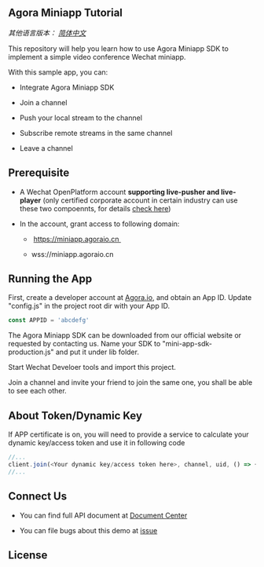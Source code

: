 ## Agora Miniapp Tutorial

*其他语言版本： [简体中文](README.CN.md)*

This repository will help you learn how to use Agora Miniapp SDK to implement a simple video conference Wechat miniapp.

With this sample app, you can:

- Integrate Agora Miniapp SDK

- Join a channel

- Push your local stream to the channel

- Subscribe remote streams in the same channel

- Leave a channel

## Prerequisite

- A Wechat OpenPlatform account **supporting live-pusher and live-player** (only certified corporate account in certain industry can use these two compoennts,  for details [check here](https://developers.weixin.qq.com/miniprogram/dev/component/live-pusher.html))

- In the account, grant access to following domain:

  -  https://miniapp.agoraio.cn 

  - wss://miniapp.agoraio.cn

## Running the App

First, create a developer account at [Agora.io](https://dashboard.agora.io/signin/), and obtain an App ID.
Update "config.js" in the project root dir with your App ID.

```javascript
const APPID = 'abcdefg'
```

The Agora Miniapp SDK can be downloaded from our official website or requested by contacting us. Name your SDK to "mini-app-sdk-production.js" and put it under lib folder.

Start Wechat Develoer tools and import this project.

Join a channel and invite your friend to join the same one, you shall be able to see each other.

## About Token/Dynamic Key

If APP certificate is on, you will need to provide a service to calculate your dynamic key/access token and use it in following code

```javascript
//... 
client.join(<Your dynamic key/access token here>, channel, uid, () => {
//...
```

## Connect Us

- You can find full API document at [Document Center](https://docs.agora.io/en/)


- You can file bugs about this demo at [issue](https://github.com/AgoraIO/Agora-Android-Tutorial-1to1/issues)

## License
